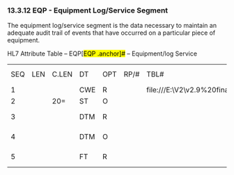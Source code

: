 ### 13.3.12 EQP - Equipment Log/Service Segment 

The equipment log/service segment is the data necessary to maintain an adequate audit trail of events that have occurred on a particular piece of equipment.

HL7 Attribute Table – EQP[<mark>EQP .anchor]</mark><mark>#</mark> – Equipment/log Service

|     |     |     |     |     |     |     |     |     |
| --- | --- | --- | --- | --- | --- | --- | --- | --- |
| SEQ | LEN | C.LEN | DT | OPT | RP/# | TBL# | ITEM # | ELEMENT NAME |
| 1 |  |  | CWE | R |  | file:///E:\V2\v2.9%20final%20Nov%20from%20Frank\V29_CH02C_Tables.docx#HL70450[0450] | 01430 | Event type |
| 2 |  | 20= | ST | O |  |  | 01431 | File Name |
| 3 |  |  | DTM | R |  |  | 01202 | Start Date/Time |
| 4 |  |  | DTM | O |  |  | 01432 | End Date/Time |
| 5 |  |  | FT | R |  |  | 01433 | Transaction Data |
